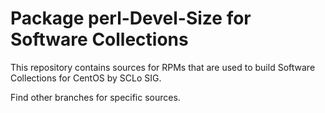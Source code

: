 # Package perl-Devel-Size for Software Collections

This repository contains sources for RPMs that are used
to build Software Collections for CentOS by SCLo SIG.

Find other branches for specific sources.
